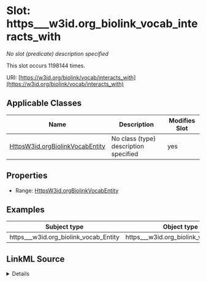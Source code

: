 

# Slot: https___w3id.org_biolink_vocab_interacts_with


_No slot (predicate) description specified_






This slot occurs 1198144 times.


URI: [https://w3id.org/biolink/vocab/interacts_with](https://w3id.org/biolink/vocab/interacts_with)



<!-- no inheritance hierarchy -->





## Applicable Classes

| Name | Description | Modifies Slot |
| --- | --- | --- |
| [HttpsW3id.orgBiolinkVocabEntity](../classes/HttpsW3id.orgBiolinkVocabEntity.md) | No class (type) description specified |  yes  |







## Properties

* Range: [HttpsW3id.orgBiolinkVocabEntity](../classes/HttpsW3id.orgBiolinkVocabEntity.md)






## Examples

| Subject type | Object type | Example subject | Example object | Occurrences |
| --- | --- | --- | --- | --- |
| https___w3id.org_biolink_vocab_Entity | https___w3id.org_biolink_vocab_Entity | http://linkedlifedata.com/resource/umls/id/C0000039 | http://linkedlifedata.com/resource/umls/id/C0001128 | 1198144 |




## LinkML Source

<details>

```yaml
name: https___w3id.org_biolink_vocab_interacts_with
annotations:
  count:
    tag: count
    value: 1198144
description: No slot (predicate) description specified
examples:
- object:
    example_object: http://linkedlifedata.com/resource/umls/id/C0001128
    example_object_type: https___w3id.org_biolink_vocab_Entity
    example_predicate: https://w3id.org/biolink/vocab/interacts_with
    example_subject: http://linkedlifedata.com/resource/umls/id/C0000039
    example_subject_type: https___w3id.org_biolink_vocab_Entity
from_schema: biohealth
rank: 1000
slot_uri: https://w3id.org/biolink/vocab/interacts_with
alias: https___w3id.org_biolink_vocab_interacts_with
domain_of:
- https___w3id.org_biolink_vocab_Entity
range: https___w3id.org_biolink_vocab_Entity

```
</details>